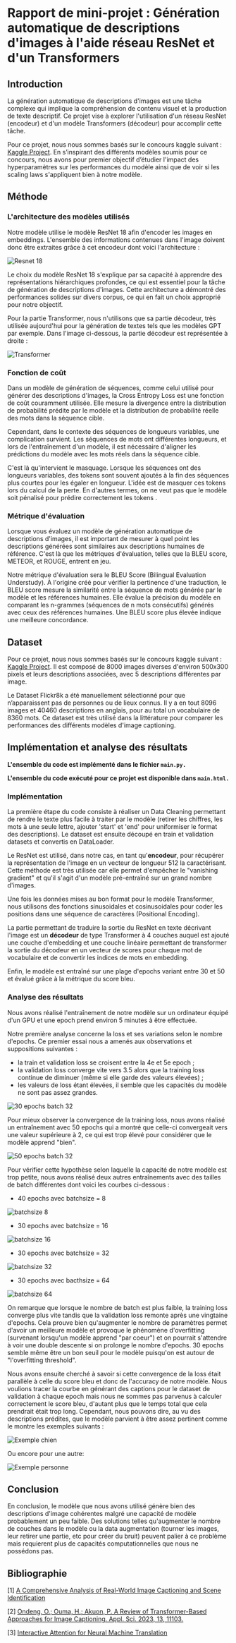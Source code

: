 # Rapport de mini-projet : Génération automatique de descriptions d'images à l'aide réseau ResNet et d'un Transformers

## Introduction

La génération automatique de descriptions d'images est une tâche complexe qui implique la compréhension de contenu visuel et la production de texte descriptif. Ce projet vise à explorer l'utilisation d'un réseau ResNet (encodeur) et d'un modèle Transformers (décodeur) pour accomplir cette tâche.

Pour ce projet, nous nous sommes basés sur le concours kaggle suivant : [Kaggle Project](https://www.kaggle.com/datasets/adityajn105/flickr8k). En s’inspirant des différents modèles soumis pour ce concours, nous avons pour premier objectif d’étudier l'impact des hyperparamètres sur les performances du modèle ainsi que de voir si les scaling laws s'appliquent bien à notre modèle.

## Méthode

### L'architecture des modèles utilisés

Notre modèle utilise le modèle ResNet 18 afin d'encoder les images en embeddings. L'ensemble des informations contenues dans l'image doivent donc être extraites grâce à cet encodeur dont voici l'architecture :

![Resnet 18](https://penseeartificielle.fr/wp-content/uploads/2019/01/Proposed-Modified-ResNet-18-architecture-for-Bangla-HCR-In-the-diagram-conv-stands-for.jpg)

Le choix du modèle ResNet 18 s'explique par sa capacité à apprendre des représentations hiérarchiques profondes, ce qui est essentiel pour la tâche de génération de descriptions d'images. Cette architecture a démontré des performances solides sur divers corpus, ce qui en fait un choix approprié pour notre objectif.

Pour la partie Transformer, nous n'utilisons que sa partie décodeur, très utilisée aujourd'hui pour la génération de textes tels que les modèles GPT par exemple. Dans l'image ci-dessous, la partie décodeur est représentée à droite :

![Transformer](https://machinelearningmastery.com/wp-content/uploads/2021/08/attention_research_1.png)

### Fonction de coût

Dans un modèle de génération de séquences, comme celui utilisé pour générer des descriptions d'images, la Cross Entropy Loss est une fonction de coût couramment utilisée. Elle mesure la divergence entre la distribution de probabilité prédite par le modèle et la distribution de probabilité réelle des mots dans la séquence cible.

Cependant, dans le contexte des séquences de longueurs variables, une complication survient. Les séquences de mots ont différentes longueurs, et lors de l'entraînement d'un modèle, il est nécessaire d'aligner les prédictions du modèle avec les mots réels dans la séquence cible.

C'est là qu'intervient le masquage. Lorsque les séquences ont des longueurs variables, des tokens <pad> sont souvent ajoutés à la fin des séquences plus courtes pour les égaler en longueur. L'idée est de masquer ces tokens <pad> lors du calcul de la perte. En d'autres termes, on ne veut pas que le modèle soit pénalisé pour prédire correctement les tokens <pad>.

### Métrique d'évaluation

Lorsque vous évaluez un modèle de génération automatique de descriptions d'images, il est important de mesurer à quel point les descriptions générées sont similaires aux descriptions humaines de référence. C'est là que les métriques d'évaluation, telles que la BLEU score, METEOR, et ROUGE, entrent en jeu.

Notre métrique d'évaluation sera le BLEU Score (Bilingual Evaluation Understudy). À l'origine créé pour vérifier la pertinence d'une traduction, le BLEU score mesure la similarité entre la séquence de mots générée par le modèle et les références humaines. Elle évalue la précision du modèle en comparant les n-grammes (séquences de n mots consécutifs) générés avec ceux des références humaines. Une BLEU score plus élevée indique une meilleure concordance.

## Dataset

Pour ce projet, nous nous sommes basés sur le concours kaggle suivant : [Kaggle Project](https://www.kaggle.com/datasets/adityajn105/flickr8k). Il est composé de 8000 images diverses d'environ 500x300 pixels et leurs descriptions associées, avec 5 descriptions différentes par image.

Le Dataset Flickr8k a été manuellement sélectionné pour que n’apparaissent pas de personnes ou de lieux connus. Il y a en tout 8096 images et 40460 descriptions en anglais, pour au total un vocabulaire de 8360 mots. Ce dataset est très utilisé dans la littérature pour comparer les performances des différents modèles d'image captioning.

## Implémentation  et analyse des résultats

**L'ensemble du code est implémenté dans le fichier `main.py.`**

**L'ensemble du code exécuté pour ce projet est disponible dans `main.html.`**

### Implémentation

La première étape du code consiste à réaliser un Data Cleaning permettant de rendre le texte plus facile à traiter par le modèle (retirer les chiffres, les mots à une seule lettre, ajouter 'start' et 'end' pour uniformiser le format des descriptions).
Le dataset est ensuite découpé en train et validation datasets et convertis en DataLoader.

Le ResNet est utilisé, dans notre cas, en tant qu'**encodeur**, pour récupérer la représentation de l'image en un vecteur de longueur 512 la caractérisant. Cette méthode est très utilisée car elle permet d'empêcher le "vanishing gradient" et qu'il s'agit d'un modèle pré-entraîné sur un grand nombre d'images.

Une fois les données mises au bon format pour le modèle Transformer, nous utilisons des fonctions sinusoidales et cosinusoidales pour coder les positions dans une séquence de caractères (Positional Encoding).

La partie permettant de traduire la sortie du ResNet en texte décrivant l'image est un **décodeur** de type Transformer à 4 couches auquel est ajouté une couche d'embedding et une couche linéaire permettant de transformer la sortie du décodeur en un vecteur de scores pour chaque mot de vocabulaire et de convertir les indices de mots en embedding.

Enfin, le modèle est entraîné sur une plage d'epochs variant entre 30 et 50 et évalué grâce à la métrique du score bleu.

### Analyse des résultats

Nous avons réalisé l'entraînement de notre modèle sur un ordinateur équipé d'un GPU et une epoch prend environ 5 minutes à être effectuée.

Notre première analyse concerne la loss et ses variations selon le nombre d'epochs. Ce premier essai nous a amenés aux observations et suppositions suivantes :

- la train et validation loss se croisent entre la 4e et 5e epoch ;
- la validation loss converge vite vers 3.5 alors que la training loss continue de diminuer (même si elle garde des valeurs élevées) ;
- les valeurs de loss étant élevées, il semble que les capacités du modèle ne sont pas assez grandes.

![30 epochs batch 32](src_rapport/30epochs_b32.png)

Pour mieux observer la convergence de la training loss, nous avons réalisé un entraînement avec 50 epochs qui a montré que celle-ci convergeait vers une valeur supérieure à 2, ce qui est trop élevé pour considérer que le modèle apprend "bien".

![50 epochs batch 32](src_rapport/50epochs_b32.png)

Pour vérifier cette hypothèse selon laquelle la capacité de notre modèle est trop petite, nous avons réalisé deux autres entraînements avec des tailles de batch différentes dont voici les courbes ci-dessous :

- 40 epochs avec batchsize = 8

![batchsize 8](src_rapport/40epochs_b8.png)

- 30 epochs avec batchsize = 16

![batchsize 16](src_rapport/batch16.png)

- 30 epochs avec batchsize = 32

![batchsize 32](src_rapport/batch32.png)

- 30 epochs avec bacthsize = 64

![batchsize 64](src_rapport/batch64.png)

On remarque que lorsque le nombre de batch est plus faible, la training loss converge plus vite tandis que la validation loss remonte après une vingtaine d'epochs. Cela prouve bien qu'augmenter le nombre de paramètres permet d'avoir un meilleure modèle et provoque le phénomène d'overfitting (survenant lorsqu'un modèle apprend "par coeur") et on pourrait s'attendre à voir une double descente si on prolonge le nombre d'epochs. 30 epochs semble même être un bon seuil pour le modèle puisqu'on est autour de "l'overfitting threshold".

Nous avons ensuite cherché à savoir si cette convergence de la loss était parallèle à celle du score bleu et donc de l'accuracy de notre modèle. Nous voulions tracer la courbe en générant des captions pour le dataset de validation à chaque epoch mais nous ne sommes pas parvenus à calculer correctement le score bleu, d'autant plus que le temps total que cela prendrait était trop long. Cependant, nous pouvons dire, au vu des descriptions prédites, que le modèle parvient à être assez pertinent comme le montre les exemples suivants :

![Exemple chien](src_rapport/exemple.png)

Ou encore pour une autre:

![Exemple personne](src_rapport/exemple2.png)

## Conclusion

En conclusion, le modèle que nous avons utilisé génère bien des descriptions d'image cohérentes malgré une capacité de modèle probablement un peu faible. Des solutions telles qu'augmenter le nombre de couches dans le modèle ou la data augmentation (tourner les images, leur retirer une partie, etc pour créer du bruit) peuvent palier à ce problème mais requierent plus de capacités computationnelles que nous ne possédons pas.

## Bibliographie

[1] [A Comprehensive Analysis of Real-World Image Captioning and Scene Identification](https://arxiv.org/pdf/2308.02833.pdf)

[2] [Ondeng, O.; Ouma, H.; Akuon, P. A Review of Transformer-Based Approaches for Image Captioning. Appl. Sci. 2023, 13, 11103.](https://doi.org/10.3390/app131911103)

[3] [Interactive Attention for Neural Machine Translation](https://www.researchgate.net/publication/309207378_Interactive_Attention_for_Neural_Machine_Translation)
